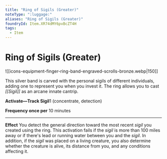 ```yaml
---
title: "Ring of Sigils (Greater)"
noteType: ":luggage:"
aliases: "Ring of Sigils (Greater)"
foundryId: Item.XR74dMY6pvBcZT4H
tags:
  - Item
---
```


# Ring of Sigils (Greater)
![[icons-equipment-finger-ring-band-engraved-scrolls-bronze.webp|150]]

This silver band is carved with the personal sigils of different individuals, adding one to represent you when you invest it. The ring allows you to cast _[[Sigil]]_ as an arcane innate cantrip.

**Activate—Track Sigil**1 (concentrate, detection)

****Frequency** once per** 10 minutes

* * *

**Effect** You detect the general direction toward the most recent _sigil_ you created using the ring. This activation fails if the _sigil_ is more than 100 miles away or if there's lead or running water between you and the _sigil_. In addition, if the _sigil_ was placed on a living creature, you also determine whether the creature is alive, its distance from you, and any conditions affecting it.

